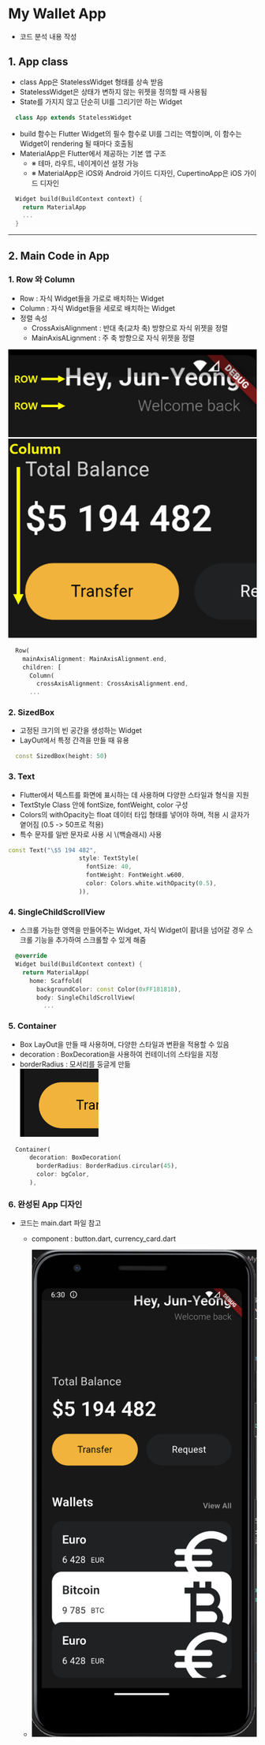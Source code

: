 # My Wallet App

- 코드 분석 내용 작성

## 1. App class

- class App은 StatelessWidget 형태를 상속 받음
- StatelessWidget은 상태가 변하지 않는 위젯을 정의할 때 사용됨
- State를 가지지 않고 단순히 UI를 그리기만 하는 Widget

```Dart
  class App extends StatelessWidget 
```

- build 함수는 Flutter Widget의 필수 함수로 UI를 그리는 역할이며, 이 함수는 Widget이 rendering 될 때마다 호출됨
- MaterialApp은 Flutter에서 제공하는 기본 앱 구조
  - ※ 테마, 라우트, 네이게이션 설정 가능
  - ※ MaterialApp은 iOS와 Android 가이드 디자인, CupertinoApp은 iOS 가이드 디자인

```Dart
  Widget build(BuildContext context) {
    return MaterialApp
    ...
  }
```

---

## 2. Main Code in App

### 1. Row 와 Column
- Row : 자식 Widget들을 가로로 배치하는 Widget
- Column : 자식 Widget들을 세로로 배치하는 Widget
- 정렬 속성
  - CrossAxisAlignment : 반대 축(교차 축) 방향으로 자식 위젯을 정렬
  - MainAxisALignment : 주 축 방향으로 자식 위젯을 정렬

![image](./img/img1.png)
![image](./img/img2.png)

```Dart
  Row(
    mainAxisAlignment: MainAxisAlignment.end,
    children: [
      Column(
        crossAxisAlignment: CrossAxisAlignment.end,
      ...
```

### 2. SizedBox
- 고정된 크기의 빈 공간을 생성하는 Widget
- LayOut에서 특정 간격을 만들 때 유용

```Dart
  const SizedBox(height: 50)
```

### 3. Text

- Flutter에서 텍스트를 화면에 표시하는 데 사용하며 다양한 스타일과 형식을 지원
- TextStyle Class 안에 fontSize, fontWeight, color 구성
- Colors의 withOpacity는 float 데이터 타입 형태를 넣어야 하며, 적용 시 글자가 옅어짐 (0.5 -> 50프로 적용)
- 특수 문자를 일반 문자로 사용 시 \\(백슬래시) 사용

```Dart
const Text("\$5 194 482",
                    style: TextStyle(
                      fontSize: 40,
                      fontWeight: FontWeight.w600,
                      color: Colors.white.withOpacity(0.5),
                    )),
```

### 4. SingleChildScrollView

- 스크롤 가능한 영역을 만들어주는 Widget, 자식 Widget이 홤녀을 넘어갈 경우 스크롤 기능을 추가하여 스크롤할 수 있게 해줌

```Dart
  @override
  Widget build(BuildContext context) {
    return MaterialApp(
      home: Scaffold(
        backgroundColor: const Color(0xFF181818),
        body: SingleChildScrollView(
          ...
```

### 5. Container

- Box LayOut을 만들 때 사용하며, 다양한 스타일과 변환을 적용할 수 있음
- decoration : BoxDecoration을 사용하여 컨테이너의 스타일을 지정
- borderRadius : 모서리를 둥글게 만듦   
  ![image](./img/img3.png)   

```Dart
  Container(
      decoration: BoxDecoration(
        borderRadius: BorderRadius.circular(45),
        color: bgColor,
      ),
```

### 6. 완성된 App 디자인
- 코드는 main.dart 파일 참고
  - component : button.dart, currency_card.dart
  
  - ![image](./img/img4.png)   